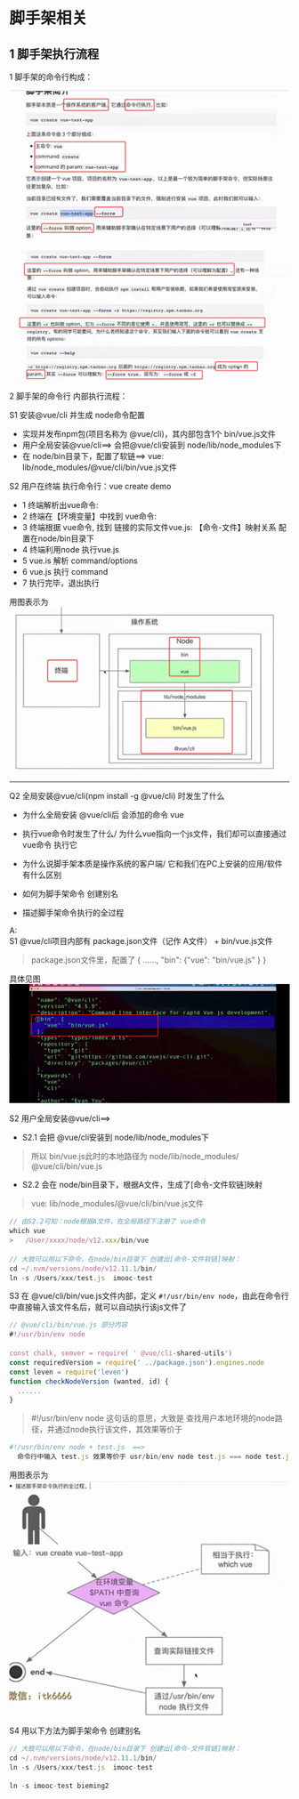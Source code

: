 # 脚手架相关

## 1 脚手架执行流程

1 脚手架的命令行构成：

![命令行构成1](./img/03-1-脚手架命令构成1.jpg)

![命令行构成2](./img/03-2-脚手架命令构成2.jpg)

2 脚手架的命令行 内部执行流程：

S1 安装@vue/cli 并生成 node命令配置
  - 实现并发布npm包(项目名称为 @vue/cli)，其内部包含1个 bin/vue.js文件
  - 用户全局安装@vue/cli==> 会把@vue/cli安装到 node/lib/node_modules下
  - 在 node/bin目录下，配置了软链==> vue: lib/node_modules/@vue/cli/bin/vue.js文件

S2 用户在终端 执行命令行：vue create demo
  - 1 终端解析出vue命令: 
  - 2 终端在【环境变量】中找到 vue命令: 
  - 3 终端根据 vue命令, 找到 链接的实际文件vue.js: 【命令-文件】映射关系 配置在node/bin目录下
  - 4 终端利用node 执行vue.js
  - 5 vue.is 解析 command/options
  - 6 vue.js 执行 command
  - 7 执行完毕，退出执行

用图表示为 <br/>
![node /bin和/lib/node_modules关系图](./img/03-3-脚手架内部执行流程1.jpg)
   

---------------------------------------------------------
Q2 全局安装@vue/cli(npm install -g @vue/cli) 时发生了什么
  - 为什么全局安装 @vue/cli后 会添加的命令 vue
  - 执行vue命令时发生了什么/ 为什么vue指向一个js文件，我们却可以直接通过vue命令 执行它
 
  - 为什么说脚手架本质是操作系统的客户端/ 它和我们在PC上安装的应用/软件有什么区别
  - 如何为脚手架命令 创建别名
  - 描述脚手架命令执行的全过程

A: <br/>
S1 @vue/cli项目内部有 package.json文件（记作 A文件） + bin/vue.js文件
> package.json文件里，配置了 { ......, "bin": {"vue": "bin/vue.js" } }

具体见图 ![@vue/cli里的package.json](./img/04-1-@vue:cli的package文件.png)

S2 用户全局安装@vue/cli==>
  - S2.1 会把 @vue/cli安装到 node/lib/node_modules下
> 所以 bin/vue.js此时的本地路径为 node/lib/node_modules/ @vue/cli/bin/vue.js

  - S2.2 会在 node/bin目录下，根据A文件，生成了[命令-文件软链]映射
> vue: lib/node_modules/@vue/cli/bin/vue.js文件

```js
// 由S2.2可知：node根据A文件，在全局路径下注册了 vue命令
which vue
>   /User/xxxx/node/v12.xxx/bin/vue

// 大致可以用以下命令，在node/bin目录下 创建出[命令-文件软链]映射：
cd ~/.nvm/versions/node/v12.11.1/bin/
ln -s /Users/xxx/test.js  imooc-test
```

S3 在 @vue/cli/bin/vue.js文件内部，定义 `#!/usr/bin/env node`，由此在命令行中直接输入该文件名后，就可以自动执行该js文件了

```js 
// @vue/cli/bin/vue.js 部分内容
#!/usr/bin/env node

const chalk, semver = require( ' @vue/cli-shared-utils')
const requiredVersion = require(' ../package.json').engines.node
const leven = require('leven')
function checkNodeVersion (wanted, id) {
  ......
}
```

> #!/usr/bin/env node 这句话的意思，大致是 查找用户本地环境的node路径，并通过node执行该文件，其效果等价于

```js
#!/usr/bin/env node + test.js  ==>
  命令行中输入 test.js 效果等价于 usr/bin/env node test.js === node test.js
```

用图表示为 ![脚手架流程图](./img/05-1脚手架执行总流程图.png)


S4 用以下方法为脚手架命令 创建别名

```js
// 大致可以用以下命令，在node/bin目录下 创建出[命令-文件软链]映射：
cd ~/.nvm/versions/node/v12.11.1/bin/
ln -s /Users/xxx/test.js  imooc-test

ln -s imooc-test bieming2
```

